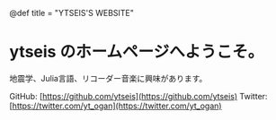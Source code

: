 @def title = "YTSEIS'S WEBSITE"

# ytseis のホームページへようこそ。

地震学、Julia言語、リコーダー音楽に興味があります。

GitHub: [https://github.com/ytseis](https://github.com/ytseis)
Twitter: [https://twitter.com/yt_ogan](https://twitter.com/yt_ogan)
